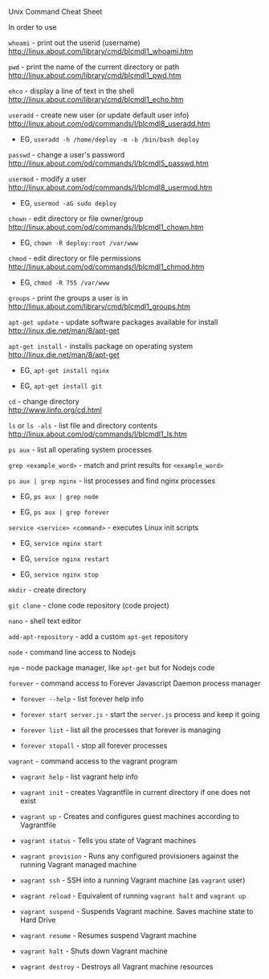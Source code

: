 Unix Command Cheat Sheet

In order to use

`whoami` - print out the userid (username)  
http://linux.about.com/library/cmd/blcmdl1_whoami.htm

`pwd` - print the name of the current directory or path  
http://linux.about.com/library/cmd/blcmdl1_pwd.htm

`ehco` - display a line of text in the shell  
http://linux.about.com/library/cmd/blcmdl1_echo.htm

`useradd` - create new user (or update default user info)  
http://linux.about.com/od/commands/l/blcmdl8_useradd.htm  
    
  - EG, `useradd -h /home/deploy -m -b /bin/bash deploy`  

`passwd` - change a user's password  
http://linux.about.com/od/commands/l/blcmdl5_passwd.htm

`usermod` - modify a user  
http://linux.about.com/od/commands/l/blcmdl8_usermod.htm
 
  - EG, `usermod -aG sudo deploy`

`chown` - edit directory or file owner/group  
http://linux.about.com/od/commands/l/blcmdl1_chown.htm  

  - EG, `chown -R deploy:root /var/www`

`chmod` - edit directory or file permissions  
http://linux.about.com/od/commands/l/blcmdl1_chmod.htm  
  
  - EG, `chmod -R 755 /var/www`

`groups` - print the groups a user is in  
http://linux.about.com/library/cmd/blcmdl1_groups.htm

`apt-get update` - update software packages available for install  
http://linux.die.net/man/8/apt-get

`apt-get install` - installs package on operating system  
http://linux.die.net/man/8/apt-get  
  
  - EG, `apt-get install nginx`
  
  - EG, `apt-get install git`
  

`cd` - change directory  
http://www.linfo.org/cd.html

`ls` or `ls -als` - list file and directory contents  
http://linux.about.com/od/commands/l/blcmdl1_ls.htm

`ps aux` - list all operating system processes  

`grep <example_word>` - match and print results for `<example_word>`  

`ps aux | grep nginx` - list processes and find nginx processes  
  
  - EG, `ps aux | grep node`  
  
  - EG, `ps aux | grep forever`  

`service <service> <command>` - executes Linux init scripts  
  
  - EG, `service nginx start`  
  
  - EG, `service nginx restart`  
  
  - EG, `service nginx stop`  

`mkdir` - create directory

`git clone` - clone code repository (code project)

`nano` - shell text editor

`add-apt-repository` - add a custom `apt-get` repository

`node` - command line access to Nodejs

`npm` - node package manager, like `apt-get` but for Nodejs code

`forever` - command access to Forever Javascript Daemon process manager
  
  - `forever --help` - list forever help info
  
  - `forever start server.js` - start the `server.js` process and keep it going
  
  - `forever list` - list all the processes that forever is managing
  
  - `forever stopall` - stop all forever processes


`vagrant` - command access to the vagrant program

  - `vagrant help` - list vagrant help info 
  
  - `vagrant init` - creates Vagrantfile in current directory if one does not exist
  
  - `vagrant up` - Creates and configures guest machines according to Vagrantfile
  
  - `vagrant status` - Tells you state of Vagrant machines
  
  - `vagrant provision` - Runs any configured provisioners against the running Vagrant managed machine
  
  - `vagrant ssh` - SSH into a running Vagrant machine (as `vagrant` user)
  
  - `vagrant reload` - Equivalent of running `vagrant halt` and `vagrant up`
  
  - `vagrant suspend` - Suspends Vagrant machine. Saves machine state to Hard Drive
  
  - `vagrant resume` - Resumes suspend Vagrant machine
  
  - `vagrant halt` - Shuts down Vagrant machine
  
  - `vagrant destroy` - Destroys all Vagrant machine resources
  
  

